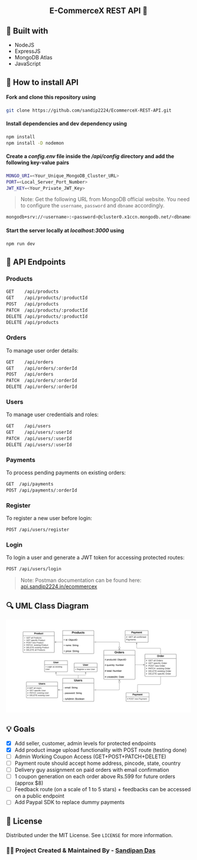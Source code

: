 <h2 align="center">E-CommerceX REST API 🛒</h2>

## 🔄 Built with

- NodeJS
- ExpressJS
- MongoDB Atlas
- JavaScript

## 🚩 How to install API

#### Fork and clone this repository using

   ```bash
   git clone https://github.com/sandip2224/EcommerceX-REST-API.git
   ```   
#### Install dependencies and dev dependency using

   ```bash
   npm install
   npm install -D nodemon
   ```  

#### Create a _config.env_ file inside the _/api/config_ directory and add the following key-value pairs

   ```bash
   MONGO_URI=<Your_Unique_MongoDB_Cluster_URL>
   PORT=<Local_Server_Port_Number>
   JWT_KEY=<Your_Private_JWT_Key>
   ```  
   > Note: Get the following URL from MongoDB official website. You need to configure the `username`, `password` and `dbname` accordingly.
   ```bash
   mongodb+srv://<username>:<password>@cluster0.x1ccn.mongodb.net/<dbname>?retryWrites=true&w=majority
   ```

 #### Start the server locally at _localhost:3000_ using

   ```bash
   npm run dev
   ```
   
## 🔱 API Endpoints

### Products

```bash
GET    /api/products
GET    /api/products/:productId
POST   /api/products
PATCH  /api/products/:productId
DELETE /api/products/:productId
DELETE /api/products
```

### Orders
To manage user order details:

```bash
GET    /api/orders
GET    /api/orders/:orderId
POST   /api/orders
PATCH  /api/orders/:orderId
DELETE /api/orders/:orderId
```

### Users
To manage user credentials and roles:

```bash
GET    /api/users
GET    /api/users/:userId
PATCH  /api/users/:userId
DELETE /api/users/:userId
```

### Payments
To process pending payments on existing orders:

```bash
GET  /api/payments
POST /api/payments/:orderId
```

### Register
To register a new user before login:

```bash
POST /api/users/register
```

### Login
To login a user and generate a JWT token for accessing protected routes:

```bash
POST /api/users/login
```

> Note: Postman documentation can be found here: [api.sandip2224.in/ecommercex](https://documenter.getpostman.com/view/12943951/UV5WCHsP)

## 🔍 UML Class Diagram

![UML Diagram](media/uml.png)

## 💡 Goals

- [x] Add seller, customer, admin levels for protected endpoints
- [x] Add product image upload functionality with POST route (testing done)
- [ ] Admin Working Coupon Access (GET+POST+PATCH+DELETE)
- [ ] Payment route should accept home address, pincode, state, country
- [ ] Delivery guy assignment on paid orders with email confirmation
- [ ] 1 coupon generation on each order above Rs.599 for future orders (approx $8)
- [ ] Feedback route (on a scale of 1 to 5 stars) + feedbacks can be accessed on a public endpoint
- [ ] Add Paypal SDK to replace dummy payments

## 🎴 License

Distributed under the MIT License. See `LICENSE` for more information.

### 👩‍💻 Project Created & Maintained By - [Sandipan Das](https://linkedin.com/in/sandipan0164)
